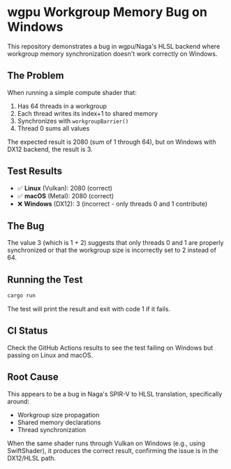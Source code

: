 # wgpu Workgroup Memory Bug on Windows

This repository demonstrates a bug in wgpu/Naga's HLSL backend where workgroup memory synchronization doesn't work correctly on Windows.

## The Problem

When running a simple compute shader that:
1. Has 64 threads in a workgroup
2. Each thread writes its index+1 to shared memory
3. Synchronizes with `workgroupBarrier()`
4. Thread 0 sums all values

The expected result is 2080 (sum of 1 through 64), but on Windows with DX12 backend, the result is 3.

## Test Results

- ✅ **Linux** (Vulkan): 2080 (correct)
- ✅ **macOS** (Metal): 2080 (correct)  
- ❌ **Windows** (DX12): 3 (incorrect - only threads 0 and 1 contribute)

## The Bug

The value 3 (which is 1 + 2) suggests that only threads 0 and 1 are properly synchronized or that the workgroup size is incorrectly set to 2 instead of 64.

## Running the Test

```bash
cargo run
```

The test will print the result and exit with code 1 if it fails.

## CI Status

Check the GitHub Actions results to see the test failing on Windows but passing on Linux and macOS.

## Root Cause

This appears to be a bug in Naga's SPIR-V to HLSL translation, specifically around:
- Workgroup size propagation
- Shared memory declarations
- Thread synchronization

When the same shader runs through Vulkan on Windows (e.g., using SwiftShader), it produces the correct result, confirming the issue is in the DX12/HLSL path.
